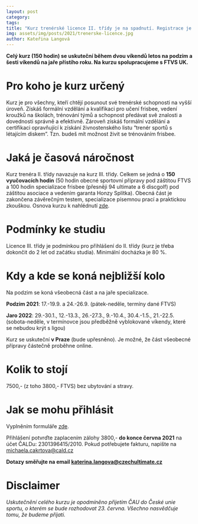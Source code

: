 ```yaml
---
layout: post
category: 
tags:
title: "Kurz trenérské licence II. třídy je na spadnutí. Registrace je možná pouze do konce června!"
img: assets/img/posts/2021/trenerske-licence.jpg
author: Kateřina Langová
---
```


**Celý kurz (150 hodin) se uskuteční během dvou víkendů letos na podzim a šesti víkendů na jaře přístího roku. Na kurzu spolupracujeme s FTVS UK.**

# Pro koho je kurz určený

Kurz je pro všechny, kteří chtějí posunout své trenérské schopnosti na vyšší úroveň. Získáš formální vzdělání a kvalifikaci pro učení frisbee, vedení kroužků na školách, trénování týmů a schopnost předávat svě znalosti a dovednosti správně a efektivně. Zároveň získáš formální vzdělání a certifikaci opravňující k získání živnostenského listu “trenér sportů s létajícím diskem”. Tzn. budeš mít možnost živit se trénováním frisbee.

# Jaká je časová náročnost

Kurz trenéra II. třídy navazuje na kurz III. třídy. Celkem se jedná o **150 vyučovacích hodin** (50 hodin obecné sportovní přípravy pod záštitou FTVS a 100 hodin specializace frisbee (přesněji 94 ultimate a 6 discgolf) pod záštitou asociace a vedením garanta Honzy Splítka). Obecná část je zakončena závěrečným testem, specializace písemnou prací a praktickou zkouškou. Osnova kurzu k nahlédnutí [zde](https://docs.google.com/spreadsheets/d/11PG4lNod6jDTzspHtDAsFzw9ngg5b2LqpU_vR84YcG4/edit#gid=0).

# Podmínky ke studiu

Licence III. třídy je podmínkou pro přihlášení do II. třídy (kurz je třeba dokončit do 2 let od začátku studia). Minimální docházka je 80 %.

# Kdy a kde se koná nejbližší kolo

Na podzim se koná všeobecná část a na jaře specializace.

**Podzim 2021**: 17.-19.9. a 24.-26.9. (pátek-neděle, termíny dané FTVS)

**Jaro 2022**: 29.-30.1., 12.-13.3., 26.-27.3., 9.-10.4., 30.4.-1.5., 21.-22.5. (sobota-neděle, v termínovce jsou předběžně vyblokované víkendy, které se nebudou krýt s ligou)

Kurz se uskuteční **v Praze** (bude upřesněno). Je možné, že část všeobecné přípravy částečně proběhne online.

# Kolik to stojí

7500,- (z toho 3800,- FTVS) bez ubytování a stravy.

# Jak se mohu přihlásit

Vyplněním formuláře [zde](https://docs.google.com/forms/d/e/1FAIpQLSfwU2A91PRb_4eRLJDyUfH0dEwKt7Ggl_BYEF0MRUTurisJvA/viewform).

Přihlášení potvrďte zaplacením zálohy 3800,- **do konce června 2021** na účet ČALDu: 2301396415/2010. Pokud potřebujete fakturu, napište na [michaela.cakrtova@cald.cz](mailto:michaela.cakrtova@cald.cz)

**Dotazy směřujte na email [katerina.langova@czechultimate.cz](mailto:katerina.langova@czechultimate.cz)**

# Disclaimer

*Uskutečnění celého kurzu je opodmíněno přijetím ČAU do České unie sportu, o kterém se bude rozhodovat 23. června. Všechno nasvědčuje tomu, že budeme přijati.*
